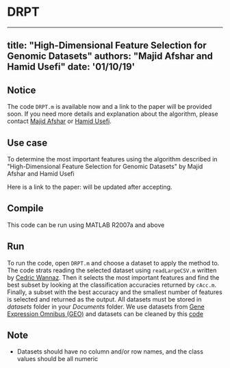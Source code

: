 # DRPT
---
title: "High-Dimensional Feature Selection for Genomic Datasets"
authors: "Majid Afshar and Hamid Usefi"
date: '01/10/19'
---

## Notice
The code `DRPT.m` is available now and a link to the paper will be provided soon. If you need more details and explanation about the algorithm, please contact [Majid Afshar](http://www.cs.mun.ca/~mman23/) or [Hamid Usefi](http://www.math.mun.ca/~usefi/).

## Use case
To determine the most important features using the algorithm described in "High-Dimensional Feature Selection for Genomic Datasets" by Majid Afshar and Hamid Usefi

Here is a link to the paper: will be updated after accepting.
## Compile
This code can be run using MATLAB R2007a and above

## Run
To run the code, open `DRPT.m` and choose a dataset to apply the method to. The code strats reading the selected dataset using `readLargeCSV.m` written by [Cedric Wannaz](https://www.mathworks.com/matlabcentral/profile/authors/1078046-cedric-wannaz). Then it selects the most important features and find the best subset by looking at the classification accuracies returned by `cAcc.m`. Finally, a subset with the best accuracy and the smallest number of features is selected and returned as the output. All datasets must be stored in *datasets* folder in your *Documents* folder. We use datasets from [Gene Expression Omnibus (GEO)](https://www.ncbi.nlm.nih.gov/geo/) and datasets can be cleaned by this [code](https://github.com/jracp/NCBIdataPrep)

## Note
  - Datasets should have no column and/or row names, and the class values should be all numeric
